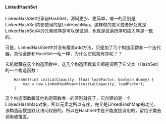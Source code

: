 #### LinkedHashSet

LinkedHashSet继承自HashSet，源码更少、更简单，唯一的区别是LinkedHashSet内部使用的是LinkHashMap。这样做的意义或者好处就是LinkedHashSet中的元素顺序是可以保证的，也就是说遍历序和插入序是一致的。

可是，LinkedHashSet中并没有覆盖add方法，只是加了几个构造函数和一个迭代器，其他全部和HashSet一毛一样，为什么它就能有序呢？？

玄机就藏在这个构造函数中，这几个构造函数其实都是调用了它父类（HashSet）的一个构造函数：
```
    HashSet(int initialCapacity, float loadFactor, boolean dummy) {
        map = new LinkedHashMap<>(initialCapacity, loadFactor);
    }
```
这个构造函数跟其他构造函数唯一的区别就在于，它创建的是一个LinkedHashMap对象，所以元素之所以有序，完全是LinkedHashMap的功劳。该构造函数是默认访问权限的，所以在HashSet中是不能直接调用的，留给子类去调用或覆盖。
